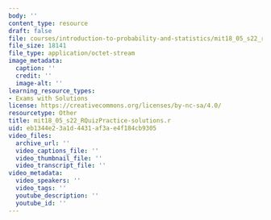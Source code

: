```yaml
---
body: ''
content_type: resource
draft: false
file: courses/introduction-to-probability-and-statistics/mit18_05_s22_rquizpractice-solutions.r
file_size: 18141
file_type: application/octet-stream
image_metadata:
  caption: ''
  credit: ''
  image-alt: ''
learning_resource_types:
- Exams with Solutions
license: https://creativecommons.org/licenses/by-nc-sa/4.0/
resourcetype: Other
title: mit18_05_s22_RQuizPractice-solutions.r
uid: eb1344e2-3a1d-4431-af3a-e4f184cb9305
video_files:
  archive_url: ''
  video_captions_file: ''
  video_thumbnail_file: ''
  video_transcript_file: ''
video_metadata:
  video_speakers: ''
  video_tags: ''
  youtube_description: ''
  youtube_id: ''
---
```

